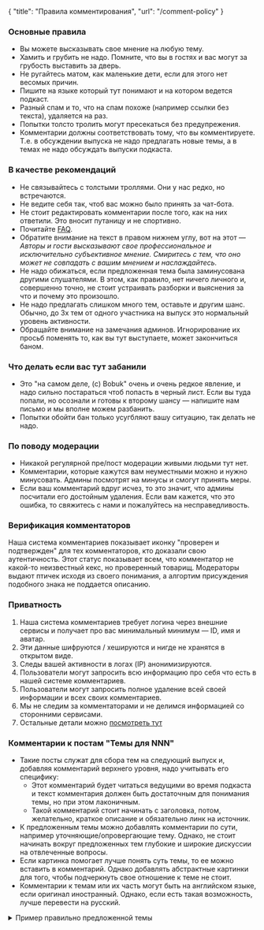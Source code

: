 {
   "title": "Правила комментирования",
   "url": "/comment-policy"
}

### Основные правила

- Вы можете высказывать свое мнение на любую тему.
- Хамить и грубить не надо. Помните, что вы в гостях и вас могут за грубость выставить за дверь.
- Не ругайтесь матом, как маленькие дети, если для этого нет весомых причин.
- Пишите на языке который тут понимают и на котором ведется подкаст.
- Разный спам и то, что на спам похоже (например ссылки без текста), удаляется на раз.
- Попытки толсто тролить могут пресекаться без предупрежения. 
- Комментарии должны соответствовать тому, что вы комментируете. Т.е. в обсуждении выпуска не надо предлагать новые темы, а в темах не надо обсуждать выпуски подкаста.

### В качестве рекомендаций

- Не связывайтесь с толстыми троллями. Они у нас редко, но встречаются.
- Не ведите себя так, чтоб вас можно было принять за чат-бота.
- Не стоит редактировать комментарии после того, как на них ответили. Это вносит путаницу и не спортивно.
- Почитайте [FAQ](/faq/).
- Обратите внимание на текст в правом нижнем углу, вот на этот — *Авторы и гости высказывают свое профессиональное и исключительно субъективное мнение. Смиритесь с тем, что оно может не совпадать с вашим мнением и наслаждайтесь.*
- Не надо обижаться, если предложенная тема была заминусована другими слушателями. В этом, как правило, нет ничего личного и, совершенно точно, не стоит устраивать разборки и выяснения за что и почему это произошло.
- Не надо предлагать слишком много тем, оставьте и другим шанс. Обычно, до 3х тем от одного участника на выпуск это нормальный уровень активности.
- Обращайте внимание на замечания админов. Игнорирование их просьб поменять то, как вы тут выступаете, может закончиться баном.
  

### Что делать если вас тут забанили

- Это "на самом деле, (c) Bobuk" очень и очень редкое явление, и надо сильно постараться чтоб попасть в черный лист. Если вы туда попали, но осознали и готовы к второму шансу — напишите нам письмо и мы вполне можем разбанить.
- Попытки обойти бан только усугбляют вашу ситуацию, так делать не надо.

### По поводу модерации

- Никакой регулярной пре/пост модерации живыми людьми тут нет.
- Комментарии, которые кажутся вам неуместными можно и нужно минусовать. Админы посмотрят на минусы и смогут принять меры.
- Если ваш комментарий вдруг исчез, то это значит, что админы посчитали его достойным удаления. Если вам кажется, что это ошибка, то свяжитесь с нами и пожалуйтесь на несправедливость.

### Верификация комментаторов

Наша система комментариев показывает иконку "проверен и подтвержден" для тех комментаторов, кто доказали свою аутентичность. Этот статус показывает всем, что комментатор не какой-то неизвестный кекс, но проверенный товарищ. Модераторы выдают птичек исходя из своего понимания, а алгортим присуждения подобного знака не поддается описанию.

### Приватность

1. Наша система комментариев требует логина через внешние сервисы и получает про вас минимальный минимум — ID, имя и аватар.
1. Эти данные шифруются / хешируются и нигде не хранятся в открытом виде.
1. Следы вашей активности в логах (IP) анонимизируются.
1. Пользователи могут запросить всю информацию про себя что есть в нашей системе комментариев.
1. Пользователи могут запросить полное удаление всей своей информации и всех своих комментариев.
1. Мы не следим за комментаторами и не делимся информацией со сторонними сервисами.
1. Остальные детали можно [посмотреть тут](https://github.com/umputun/remark#privacy)


### Комментарии к постам "Темы для NNN"

- Такие посты служат для сбора тем на следующий выпуск и, добавляя комментарий верхнего уровня, надо учитывать его специфику:
    - Этот комментарий будет читаться ведущими во время подкаста и текст комментария должен быть достаточным для понимания темы, 
    но при этом лаконичным.
    - Такой комментарий стоит начинать с заголовка, потом, желательно, краткое описание и обязательно линк на источник.
- К предложенным темы можно добавлять комментарии по сути, например уточняющие/опровергающие тему. Однако, не стоит начинать вокруг 
предложенных тем глубокие и широкие дискуссии на отвлеченные вопросы.
- Если картинка помогает лучше понять суть темы, то ее можно вставить в комментарий. Однако добавлять абстрактные картинки для того, 
чтобы подчеркнуть свое отношение к теме не стоит.
- Комментарии к темам или их часть могут быть на английском языке, если оригинал иностранный. Однако, если есть такая возможность, 
лучше перевести на русский.

<details><summary> Пример правильно предложенной темы</summary>

**Почему отписка от рассылки занимает несколько дней?**

Тут есть всё, что мы так любим: костыли, ручная работа, маркетологи, индусы, захардкоженные конфиги, Джава 6 и затерянные исходники. [https://habr.com/ru/post/462145/](https://habr.com/ru/post/462145/)
  
> В одном твите спрашивали, почему отписка от рассылки может «занимать несколько дней». Пристегнитесь покрепче, я сейчас расскажу вам невероятную историю о том, как это делается в энтерпрайз-разработке™…
  
</details>

